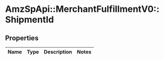 # AmzSpApi::MerchantFulfillmentV0::ShipmentId

## Properties
Name | Type | Description | Notes
------------ | ------------- | ------------- | -------------

